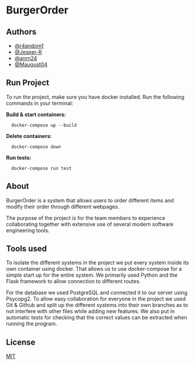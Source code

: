 
# BurgerOrder

## Authors
- [@r4andom1](https://github.com/r4andom1)
- [@Jesper-R](https://github.com/Jesper-R)
- [@anrn24](https://github.com/anrn24)
- [@Maugust04](https://github.com/Maugust04)


## Run Project

To run the project, make sure you have docker installed. Run the following commands in your terminal:

__Build & start containers:__ 
```docker
  docker-compose up --build
```

__Delete containers:__ 
```docker
  docker-compose down
```

__Run tests:__ 
```docker
  docker-compose run test
```



## About
BurgerOrder is a system that allows users to order different items and modify their order through different webpages. 

The purpose of the project is for the team members to experience collaborating together with extensive use of several modern software engineering tools. 

## Tools used
To isolate the different systems in the project we put every system inside its own container using docker. That allows us to use docker-compose for a simple start up for the entire system.
We primarily used Python and the Flask framework to allow connection to different routes. 

For the database we used PostgreSQL and connected it to our server using Psycopg2. To allow easy collaboration for everyone in the project we used Git & Github and split up the different systems into their own branches as to not interfere with other files while adding new features.
We also put in automatic tests for checking that the correct values can be extracted when running the program.


## License

[MIT](https://choosealicense.com/licenses/mit/)
